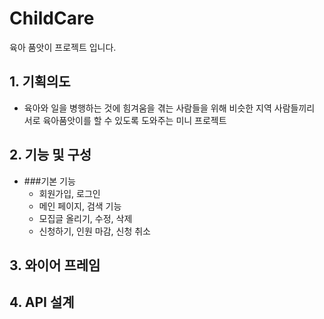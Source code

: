 # ChildCare
육아 품앗이 프로젝트 입니다.

## 1. 기획의도
  - 육아와 일을 병행하는 것에 힘겨움을 겪는 사람들을 위해 비슷한 지역 사람들끼리 서로 육아품앗이를 할 수 있도록 도와주는 미니 프로젝트

## 2. 기능 및 구성
  - ###기본 기능
      + 회원가입, 로그인
      + 메인 페이지, 검색 기능
      + 모집글 올리기, 수정, 삭제
      + 신청하기, 인원 마감, 신청 취소


## 3. 와이어 프레임

## 4. API 설계
